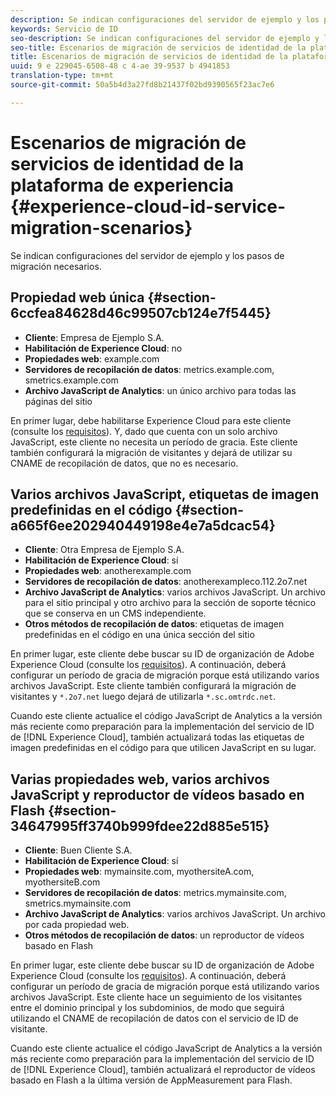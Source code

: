 ```yaml
---
description: Se indican configuraciones del servidor de ejemplo y los pasos de migración necesarios.
keywords: Servicio de ID
seo-description: Se indican configuraciones del servidor de ejemplo y los pasos de migración necesarios.
seo-title: Escenarios de migración de servicios de identidad de la plataforma de experiencia
title: Escenarios de migración de servicios de identidad de la plataforma de experiencia
uuid: 9 e 229045-6508-48 c 4-ae 39-9537 b 4941853
translation-type: tm+mt
source-git-commit: 50a5b4d3a27fd8b21437f02bd9390565f23ac7e6

---
```



# Escenarios de migración de servicios de identidad de la plataforma de experiencia {#experience-cloud-id-service-migration-scenarios}

Se indican configuraciones del servidor de ejemplo y los pasos de migración necesarios.

## Propiedad web única {#section-6ccfea84628d46c99507cb124e7f5445}

* **Cliente**: Empresa de Ejemplo S.A.
* **Habilitación de Experience Cloud**: no
* **Propiedades web**: example.com
* **Servidores de recopilación de datos**: metrics.example.com, smetrics.example.com
* **Archivo JavaScript de Analytics**: un único archivo para todas las páginas del sitio

En primer lugar, debe habilitarse Experience Cloud para este cliente (consulte los [requisitos](../../reference/requirements.md)). Y, dado que cuenta con un solo archivo JavaScript, este cliente no necesita un período de gracia. Este cliente también configurará la migración de visitantes y dejará de utilizar su CNAME de recopilación de datos, que no es necesario.

## Varios archivos JavaScript, etiquetas de imagen predefinidas en el código {#section-a665f6ee202940449198e4e7a5dcac54}

* **Cliente**: Otra Empresa de Ejemplo S.A.
* **Habilitación de Experience Cloud**: sí
* **Propiedades web**: anotherexample.com
* **Servidores de recopilación de datos**: anotherexampleco.112.2o7.net
* **Archivo JavaScript de Analytics**: varios archivos JavaScript. Un archivo para el sitio principal y otro archivo para la sección de soporte técnico que se conserva en un CMS independiente.
* **Otros métodos de recopilación de datos**: etiquetas de imagen predefinidas en el código en una única sección del sitio

En primer lugar, este cliente debe buscar su ID de organización de Adobe Experience Cloud (consulte los [requisitos](../../reference/requirements.md)). A continuación, deberá configurar un período de gracia de migración porque está utilizando varios archivos JavaScript. Este cliente también configurará la migración de visitantes y `*.2o7.net` luego dejará de utilizarla `*.sc.omtrdc.net`.

Cuando este cliente actualice el código JavaScript de Analytics a la versión más reciente como preparación para la implementación del servicio de ID de [!DNL Experience Cloud], también actualizará todas las etiquetas de imagen predefinidas en el código para que utilicen JavaScript en su lugar.

## Varias propiedades web, varios archivos JavaScript y reproductor de vídeos basado en Flash {#section-34647995ff3740b999fdee22d885e515}

* **Cliente**: Buen Cliente S.A.
* **Habilitación de Experience Cloud**: sí
* **Propiedades web**: mymainsite.com, myothersiteA.com, myothersiteB.com
* **Servidores de recopilación de datos**: metrics.mymainsite.com, smetrics.mymainsite.com
* **Archivo JavaScript de Analytics**: varios archivos JavaScript. Un archivo por cada propiedad web.
* **Otros métodos de recopilación de datos**: un reproductor de vídeos basado en Flash

En primer lugar, este cliente debe buscar su ID de organización de Adobe Experience Cloud (consulte los [requisitos](../../reference/requirements.md)). A continuación, deberá configurar un período de gracia de migración porque está utilizando varios archivos JavaScript. Este cliente hace un seguimiento de los visitantes entre el dominio principal y los subdominios, de modo que seguirá utilizando el CNAME de recopilación de datos con el servicio de ID de visitante.

Cuando este cliente actualice el código JavaScript de Analytics a la versión más reciente como preparación para la implementación del servicio de ID de [!DNL Experience Cloud], también actualizará el reproductor de vídeos basado en Flash a la última versión de AppMeasurement para Flash.
